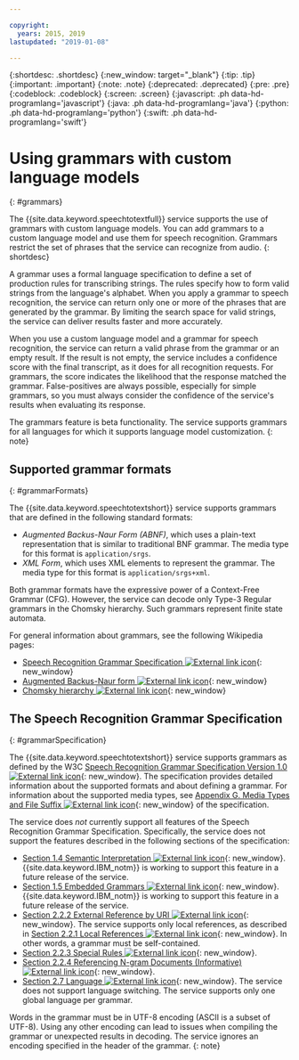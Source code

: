 ```yaml
---

copyright:
  years: 2015, 2019
lastupdated: "2019-01-08"

---
```


{:shortdesc: .shortdesc}
{:new_window: target="_blank"}
{:tip: .tip}
{:important: .important}
{:note: .note}
{:deprecated: .deprecated}
{:pre: .pre}
{:codeblock: .codeblock}
{:screen: .screen}
{:javascript: .ph data-hd-programlang='javascript'}
{:java: .ph data-hd-programlang='java'}
{:python: .ph data-hd-programlang='python'}
{:swift: .ph data-hd-programlang='swift'}

# Using grammars with custom language models
{: #grammars}

The {{site.data.keyword.speechtotextfull}} service supports the use of grammars with custom language models. You can add grammars to a custom language model and use them for speech recognition. Grammars restrict the set of phrases that the service can recognize from audio.
{: shortdesc}

A grammar uses a formal language specification to define a set of production rules for transcribing strings. The rules specify how to form valid strings from the language's alphabet. When you apply a grammar to speech recognition, the service can return only one or more of the phrases that are generated by the grammar. By limiting the search space for valid strings, the service can deliver results faster and more accurately.

When you use a custom language model and a grammar for speech recognition, the service can return a valid phrase from the grammar or an empty result. If the result is not empty, the service includes a confidence score with the final transcript, as it does for all recognition requests. For grammars, the score indicates the likelihood that the response matched the grammar. False-positives are always possible, especially for simple grammars, so you must always consider the confidence of the service's results when evaluating its response.

The grammars feature is beta functionality. The service supports grammars for all languages for which it supports language model customization.
{: note}

## Supported grammar formats
{: #grammarFormats}

The {{site.data.keyword.speechtotextshort}} service supports grammars that are defined in the following standard formats:

-   *Augmented Backus-Naur Form (ABNF)*, which uses a plain-text representation that is similar to traditional BNF grammar. The media type for this format is `application/srgs`.
-   *XML Form*, which uses XML elements to represent the grammar. The media type for this format is `application/srgs+xml`.

Both grammar formats have the expressive power of a Context-Free Grammar (CFG). However, the service can decode only Type-3 Regular grammars in the Chomsky hierarchy. Such grammars represent finite state automata.

For general information about grammars, see the following Wikipedia pages:

-   [Speech Recognition Grammar Specification ![External link icon](../../icons/launch-glyph.svg "External link icon")](https://en.wikipedia.org/wiki/Speech_Recognition_Grammar_Specification){: new_window}
-   [Augmented Backus-Naur form ![External link icon](../../icons/launch-glyph.svg "External link icon")](https://en.wikipedia.org/wiki/Augmented_Backus%E2%80%93Naur_form){: new_window}
-   [Chomsky hierarchy ![External link icon](../../icons/launch-glyph.svg "External link icon")](https://en.wikipedia.org/wiki/Chomsky_hierarchy){: new_window}

## The Speech Recognition Grammar Specification
{: #grammarSpecification}

The {{site.data.keyword.speechtotextshort}} service supports grammars as defined by the W3C [Speech Recognition Grammar Specification Version 1.0 ![External link icon](../../icons/launch-glyph.svg "External link icon")](https://www.w3.org/TR/speech-grammar/){: new_window}. The specification provides detailed information about the supported formats and about defining a grammar. For information about the supported media types, see [Appendix G. Media Types and File Suffix ![External link icon](../../icons/launch-glyph.svg "External link icon")](https://www.w3.org/TR/speech-grammar/#AppG){: new_window} of the specification.

The service does *not* currently support all features of the Speech Recognition Grammar Specification. Specifically, the service does not support the features described in the following sections of the specification:

-   [Section 1.4 Semantic Interpretation ![External link icon](../../icons/launch-glyph.svg "External link icon")](https://www.w3.org/TR/speech-grammar/#S1.4){: new_window}. {{site.data.keyword.IBM_notm}} is working to support this feature in a future release of the service.
-   [Section 1.5 Embedded Grammars ![External link icon](../../icons/launch-glyph.svg "External link icon")](https://www.w3.org/TR/speech-grammar/#S1.5){: new_window}. {{site.data.keyword.IBM_notm}} is working to support this feature in a future release of the service.
-   [Section 2.2.2 External Reference by URI ![External link icon](../../icons/launch-glyph.svg "External link icon")](https://www.w3.org/TR/speech-grammar/#S2.2.2){: new_window}. The service supports only local references, as described in [Section 2.2.1 Local References ![External link icon](../../icons/launch-glyph.svg "External link icon")](https://www.w3.org/TR/speech-grammar/#S2.2.1){: new_window}. In other words, a grammar must be self-contained.
-   [Section 2.2.3 Special Rules ![External link icon](../../icons/launch-glyph.svg "External link icon")](https://www.w3.org/TR/speech-grammar/#S2.2.3){: new_window}.
-   [Section 2.2.4 Referencing N-gram Documents (Informative) ![External link icon](../../icons/launch-glyph.svg "External link icon")](https://www.w3.org/TR/speech-grammar/#S2.2.4){: new_window}.
-   [Section 2.7 Language ![External link icon](../../icons/launch-glyph.svg "External link icon")](https://www.w3.org/TR/speech-grammar/#S2.7){: new_window}. The service does not support language switching. The service supports only one global language per grammar.

Words in the grammar must be in UTF-8 encoding (ASCII is a subset of UTF-8). Using any other encoding can lead to issues when compiling the grammar or unexpected results in decoding. The service ignores an encoding specified in the header of the grammar.
{: note}
